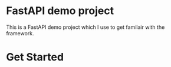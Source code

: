 # FastAPI demo project

This is a FastAPI demo project which I use to get familair with the framework.

# Get Started

